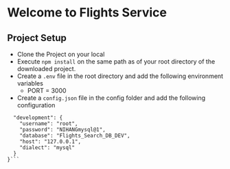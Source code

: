 

# Welcome to Flights Service

## Project Setup
- Clone the Project on your local
- Execute `npm install` on the same path as of your root directory of the downloaded project.
- Create a `.env` file in the root directory and add the following environment variables
    - PORT = 3000
- Create a `config.json` file in the config folder and add the following configuration

```{
  "development": {
    "username": "root",
    "password": "NIHANGmysql@1",
    "database": "Flights_Search_DB_DEV",
    "host": "127.0.0.1",
    "dialect": "mysql"
  }
}```